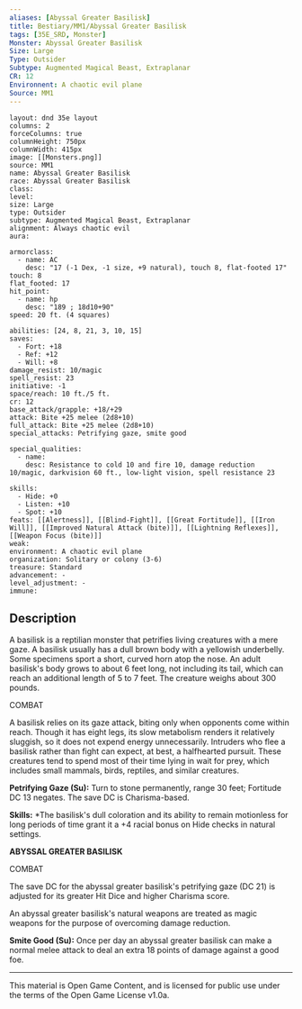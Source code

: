 ```yaml
---
aliases: [Abyssal Greater Basilisk]
title: Bestiary/MM1/Abyssal Greater Basilisk
tags: [35E_SRD, Monster]
Monster: Abyssal Greater Basilisk
Size: Large
Type: Outsider
Subtype: Augmented Magical Beast, Extraplanar
CR: 12
Environnent: A chaotic evil plane
Source: MM1
---
```


```statblock
layout: dnd 35e layout
columns: 2
forceColumns: true
columnHeight: 750px
columnWidth: 415px
image: [[Monsters.png]]
source: MM1
name: Abyssal Greater Basilisk
race: Abyssal Greater Basilisk
class: 
level: 
size: Large
type: Outsider
subtype: Augmented Magical Beast, Extraplanar
alignment: Always chaotic evil
aura: 

armorclass:
  - name: AC
    desc: "17 (-1 Dex, -1 size, +9 natural), touch 8, flat-footed 17"
touch: 8
flat_footed: 17
hit_point:
  - name: hp
    desc: "189 ; 18d10+90"
speed: 20 ft. (4 squares)

abilities: [24, 8, 21, 3, 10, 15]
saves:
  - Fort: +18
  - Ref: +12
  - Will: +8
damage_resist: 10/magic
spell_resist: 23
initiative: -1
space/reach: 10 ft./5 ft.
cr: 12
base_attack/grapple: +18/+29
attack: Bite +25 melee (2d8+10)
full_attack: Bite +25 melee (2d8+10)
special_attacks: Petrifying gaze, smite good

special_qualities:
  - name: 
    desc: Resistance to cold 10 and fire 10, damage reduction 10/magic, darkvision 60 ft., low-light vision, spell resistance 23

skills:
  - Hide: +0
  - Listen: +10
  - Spot: +10
feats: [[Alertness]], [[Blind-Fight]], [[Great Fortitude]], [[Iron Will]], [[Improved Natural Attack (bite)]], [[Lightning Reflexes]], [[Weapon Focus (bite)]]
weak: 
environment: A chaotic evil plane
organization: Solitary or colony (3-6)
treasure: Standard
advancement: -
level_adjustment: -
immune: 
```

## Description

<p>A basilisk is a reptilian monster that petrifies living creatures with a mere gaze. A basilisk usually has a dull brown body with a yellowish underbelly. Some specimens sport a short, curved horn atop the nose. An adult basilisk's body grows to about 6 feet long, not including its tail, which can reach an additional length of 5 to 7 feet. The creature weighs about 300 pounds.</p>
<p>COMBAT</p>
<p>A basilisk relies on its gaze attack, biting only when opponents come within reach. Though it has eight legs, its slow metabolism renders it relatively sluggish, so it does not expend energy unnecessarily. Intruders who flee a basilisk rather than fight can expect, at best, a halfhearted pursuit. These creatures tend to spend most of their time lying in wait for prey, which includes small mammals, birds, reptiles, and similar creatures.</p>
<p>
            <b>Petrifying Gaze (Su):</b> Turn to stone permanently, range 30 feet; Fortitude DC 13 negates. The save DC is Charisma-based.</p>
<p>
            <b>Skills:</b> *The basilisk's dull coloration and its ability to remain motionless for long periods of time grant it a +4 racial bonus on Hide checks in natural settings.</p>
<p>
            <b>ABYSSAL GREATER BASILISK</b>
          </p>
<p>COMBAT</p>
<p>The save DC for the abyssal greater basilisk's petrifying gaze (DC 21) is adjusted for its greater Hit Dice and higher Charisma score.</p>
<p>An abyssal greater basilisk's natural weapons are treated as magic weapons for the purpose of overcoming damage reduction.</p>
<p>
            <b>Smite Good (Su):</b> Once per day an abyssal greater basilisk can make a normal melee attack to deal an extra 18 points of damage against a good foe.</p>

---

This material is Open Game Content, and is licensed for public use under
the terms of the Open Game License v1.0a.
